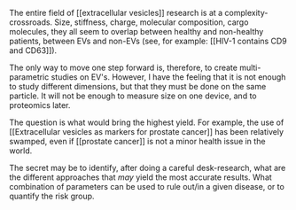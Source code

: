 The entire field of [[extracellular vesicles]] research is at a complexity-crossroads. Size, stiffness, charge, molecular composition, cargo molecules, they all seem to overlap between healthy and non-healthy patients, between EVs and non-EVs (see, for example: [[HIV-1 contains CD9 and CD63]]). 

The only way to move one step forward is, therefore, to create multi-parametric studies on EV's. However, I have the feeling that it is not enough to study different dimensions, but that they must be done on the same particle. It will not be enough to measure size on one device, and to proteomics later. 

The question is what would bring the highest yield. For example, the use of [[Extracellular vesicles as markers for prostate cancer]] has been relatively swamped, even if [[prostate cancer]] is not a minor health issue in the world. 

The secret may be to identify, after doing a careful desk-research, what are the different approaches that *may* yield the most accurate results. What combination of parameters can be used to rule out/in a given disease, or to quantify the risk group. 
